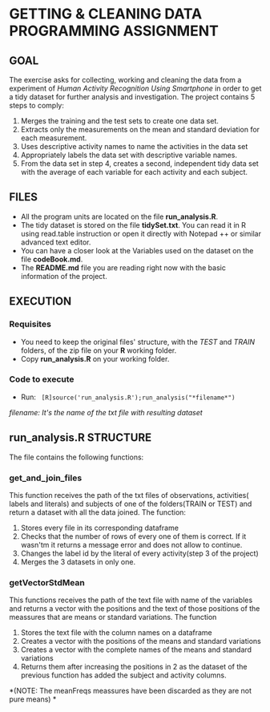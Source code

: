 # GETTING & CLEANING DATA PROGRAMMING ASSIGNMENT

## GOAL
The exercise asks for collecting, working and cleaning the data from a experiment of *Human Activity Recognition Using Smartphone* in order to get a tidy dataset for further analysis and investigation.
The project contains 5 steps to comply:
1. Merges the training and the test sets to create one data set.
2. Extracts only the measurements on the mean and standard deviation for each measurement.
3. Uses descriptive activity names to name the activities in the data set
4. Appropriately labels the data set with descriptive variable names.
5. From the data set in step 4, creates a second, independent tidy data set with the average of each variable for each activity and each subject.

## FILES
* All the program units are located on the file **run_analysis.R**.
* The tidy dataset is stored on the file **tidySet.txt**. You can read it in R using read.table instruction or open it directly with Notepad ++ or similar advanced text editor.
* You can have a closer look at the Variables used on the dataset on the file **codeBook.md**.
* The **README.md** file you are reading right now with the basic information of the project.

## EXECUTION
### Requisites
* You need to keep the original files' structure, with the *TEST* and *TRAIN* folders, of the zip file on your **R** working folder.
* Copy **run_analysis.R** on your working folder.
### Code to execute
* Run: 
``` [R]source('run_analysis.R');run_analysis("*filename*")```

*filename: It's the name of the txt file with resulting dataset*

## run_analysis.R STRUCTURE
The file contains the following functions:
### get_and_join_files
This function receives the path of the txt files of observations, activities( labels and literals) and subjects of one of the folders(TRAIN or TEST) and return a dataset with all the data joined. 
The function:
1. Stores every file in its corresponding dataframe
2. Checks that the number of rows of every one of them is correct. If it wasn'tm it returns a message error and does not allow to continue.
3. Changes the label id by the literal of every activity(step 3 of the project)
4. Merges the 3 datasets in only one.
### getVectorStdMean
This functions receives the path of the text file with name of the variables and returns a vector with the positions and the text of those positions of the meassures that are means or standard variations.
The function
1. Stores the text file with the column names on a dataframe
2. Creates a vector with the positions of the means and standard variations
3. Creates a vector with the complete names of the means and standard variations
4. Returns them after increasing the positions in 2 as the dataset of the previous function has added the subject and activity columns.

*(NOTE: The meanFreqs meassures have been discarded as they are not pure means) *

